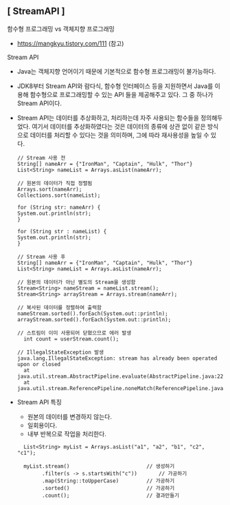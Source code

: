 ## [ StreamAPI ]

함수형 프로그래밍 vs 객체지향 프로그래밍

- https://mangkyu.tistory.com/111 (참고)

Stream API

- Java는 객체지향 언어이기 때문에 기본적으로 함수형 프로그래밍이 불가능하다.
- JDK8부터 Stream API와 람다식, 함수형 인터페이스 등을 지원하면서 Java를 이용해 함수형으로 프로그래밍할 수 있는 API 들을 제공해주고 있다. 그 중 하나가 Stream API이다.
- Stream API는 데이터를 추상화하고, 처리하는데 자주 사용되는 함수들을 정의해두었다. 여기서 데이터를 추상화하였다는 것은 데이터의 종류에 상관 없이 같은 방식으로 데이터를 처리할 수 있다는 것을 의미하며, 그에 따라 재사용성을 높일 수 있다.

  ```
  // Stream 사용 전
  String[] nameArr = {"IronMan", "Captain", "Hulk", "Thor"}
  List<String> nameList = Arrays.asList(nameArr);

  // 원본의 데이터가 직접 정렬됨
  Arrays.sort(nameArr);
  Collections.sort(nameList);

  for (String str: nameArr) {
  System.out.println(str);
  }

  for (String str : nameList) {
  System.out.println(str);
  }
  ```

  ```
  // Stream 사용 후
  String[] nameArr = {"IronMan", "Captain", "Hulk", "Thor"}
  List<String> nameList = Arrays.asList(nameArr);

  // 원본의 데이터가 아닌 별도의 Stream을 생성함
  Stream<String> nameStream = nameList.stream();
  Stream<String> arrayStream = Arrays.stream(nameArr);

  // 복사된 데이터를 정렬하여 출력함
  nameStream.sorted().forEach(System.out::println);
  arrayStream.sorted().forEach(System.out::println);

  // 스트림이 이미 사용되어 닫혔으므로 에러 발생
    int count = userStream.count();

  // IllegalStateException 발생
  java.lang.IllegalStateException: stream has already been operated upon or closed
    at java.util.stream.AbstractPipeline.evaluate(AbstractPipeline.java:229)
    at java.util.stream.ReferencePipeline.noneMatch(ReferencePipeline.java:459)
  ```

- Stream API 특징

  - 원본의 데이터를 변경하지 않는다.
  - 일회용이다.
  - 내부 반복으로 작업을 처리한다.

  ```
    List<String> myList = Arrays.asList("a1", "a2", "b1", "c2", "c1");

    myList.stream()							// 생성하기
          .filter(s -> s.startsWith("c"))	    // 가공하기
          .map(String::toUpperCase)			// 가공하기
          .sorted()							// 가공하기
          .count();							// 결과만들기
  ```
